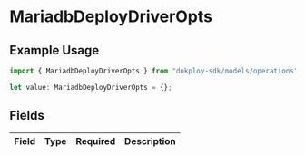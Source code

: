 # MariadbDeployDriverOpts

## Example Usage

```typescript
import { MariadbDeployDriverOpts } from "dokploy-sdk/models/operations";

let value: MariadbDeployDriverOpts = {};
```

## Fields

| Field       | Type        | Required    | Description |
| ----------- | ----------- | ----------- | ----------- |
